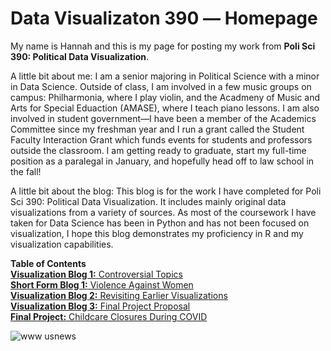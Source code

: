 # Data Visualizaton 390 –– Homepage

My name is Hannah and this is my page for posting my work from **Poli Sci 390: Political Data Visualization**.

A little bit about me:
I am a senior majoring in Political Science with a minor in Data Science. Outside of class, I am involved in a few music groups on campus: Philharmonia, where I play violin, and the Acadmeny of Music and Arts for Special Eduaction (AMASE), where I teach piano lessons. I am also involved in student government––I have been a member of the Academics Committee since my freshman year and I run a grant called the Student Faculty Interaction Grant which funds events for students and professors outside the classroom. I am getting ready to graduate, start my full-time position as a paralegal in January, and hopefully head off to law school in the fall!

A little bit about the blog:
This blog is for the work I have completed for Poli Sci 390: Political Data Visualization. It includes mainly original data visualizations from a variety of sources. As most of the coursework I have taken for Data Science has been in Python and has not been focused on visualization, I hope this blog demonstrates my proficiency in R and my visualization capabilities.

**Table of Contents** <br>
[**Visualization Blog 1:** Controversial Topics](VB1.md) <br>
[**Short Form Blog 1:** Violence Against Women](SFB1.md) <br>
[**Visualization Blog 2:** Revisiting Earlier Visualizations](VB2.md) <br>
[**Visualization Blog 3:** Final Project Proposal](Final_Proj_Proposal.md) <br>
[**Final Project:** Childcare Closures During COVID](Final_Project.md.md)

![www usnews](https://user-images.githubusercontent.com/114178058/191808066-c051f8ec-141f-4f70-a62d-d611dde52d69.jpg)
